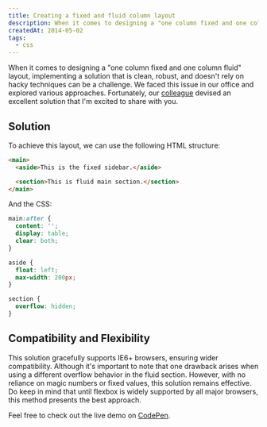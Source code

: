 ```yaml
---
title: Creating a fixed and fluid column layout
description: When it comes to designing a "one column fixed and one column fluid" layout, implementing a solution that is clean, robust, and doesn't rely on hacky techniques can be a challenge...
createdAt: 2014-05-02
tags:
  - css
---
```

When it comes to designing a "one column fixed and one column fluid" layout, implementing a solution that is clean, robust, and doesn't rely on hacky techniques can be a challenge. We faced this issue in our office and explored various approaches. Fortunately, our [colleague](https://github.com/vladimirsiljkovic) devised an excellent solution that I'm excited to share with you.

## Solution

To achieve this layout, we can use the following HTML structure:

```html
<main>
  <aside>This is the fixed sidebar.</aside>

  <section>This is fluid main section.</section>
</main>
```

And the CSS:

```css
main:after {
  content: '';
  display: table;
  clear: both;
}

aside {
  float: left;
  max-width: 200px;
}

section {
  overflow: hidden;
}
```

## Compatibility and Flexibility
This solution gracefully supports IE6+ browsers, ensuring wider compatibility. Although it's important to note that one drawback arises when using a different overflow behavior in the fluid section. However, with no reliance on magic numbers or fixed values, this solution remains effective. Do keep in mind that until flexbox is widely supported by all major browsers, this method presents the best approach.

Feel free to check out the live demo on [CodePen](http://codepen.io/goschevski/pen/zDGvh).
